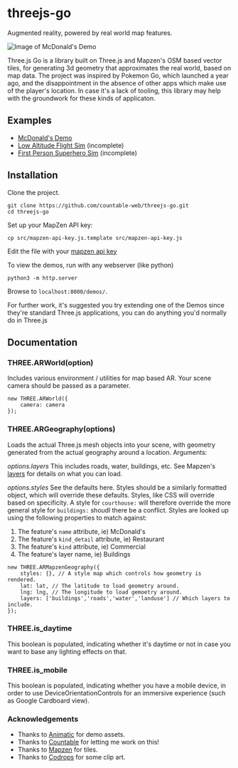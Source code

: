 # threejs-go

Augmented reality, powered by real world map features.

![Image of McDonald's Demo](https://github.com/countable-web/threejs-go/blob/gh-pages/assets/screengrab.png)

Three.js Go is a library built on Three.js and Mapzen's OSM based vector tiles, for generating 3d geometry that approximates the real world, based on map data. The project was inspired by Pokemon Go, which launched a year ago, and the disappointment in the absence of other apps which make use of the player's location. In case it's a lack of tooling, this library may help with the groundwork for these kinds of applicaton.

## Examples

  * [McDonald's Demo](https://countable-web.github.io/threejs-go/demos/mcd/)
  * [Low Altitude Flight Sim](https://countable-web.github.io/threejs-go/demos/fly/) (incomplete)
  * [First Person Superhero Sim](https://countable-web.github.io/threejs-go/demos/fps/) (incomplete)

## Installation
Clone the project.

```
git clone https://github.com/countable-web/threejs-go.git
cd threejs-go
```

Set up your MapZen API key:

```
cp src/mapzen-api-key.js.template src/mapzen-api-key.js
```

Edit the file with your [mapzen api key](https://mapzen.com/developers/sign_in)

To view the demos, run with any webserver (like python)
```
python3 -m http.server
```

Browse to `localhost:8000/demos/`.

For further work, it's suggested you try extending one of the Demos since they're standard Three.js applications, you can do anything you'd normally do in Three.js

## Documentation

### THREE.ARWorld(option)
Includes various environment / utilities for map based AR. Your scene camera should be passed as a parameter.
```
new THREE.ARWorld({
    camera: camera
});
```

### THREE.ARGeography(options)
Loads the actual Three.js mesh objects into your scene, with geometry generated from the actual geography around a location. Arguments:

*options.layers* This includes roads, water, buildings, etc. See Mapzen's [layers](https://mapzen.com/documentation/vector-tiles/layers/#places) for details on what you can load.

*options.styles* See the defaults here. Styles should be a similarly formatted object, which will override these defaults. Styles, like CSS will override based on specificity. A style for `courthouse:` will therefore override the more general style for `buildings:` shoudl there be a conflict. Styles are looked up using the following properties to match against:

1. The feature's `name` attribute, ie) McDonald's
2. The feature's `kind_detail` attribute, ie) Restaurant
3. The feature's `kind` attribute, ie) Commercial
4. The feature's layer name, ie) Buildings

```
new THREE.ARMapzenGeography({
    styles: {}, // A style map which controls how geometry is rendered.
    lat: lat, // The latitude to load geometry around.
    lng: lng, // The longitude to load gemoetry around.
    layers: ['buildings','roads','water','landuse'] // Which layers to include.
});
```

### THREE.is_daytime
This boolean is populated, indicating whether it's daytime or not in case you want to base any lighting effects on that.

### THREE.is_mobile
This boolean is populated, indicating whether you have a mobile device, in order to use DeviceOrientationControls for an immersive experience (such as Google Cardboard view).

### Acknowledgements

  * Thanks to [Animatic](http://www.animaticmedia.com/) for demo assets.
  * Thanks to [Countable](http://countable.ca) for letting me work on this!
  * Thanks to [Mapzen](https://mapzen.com) for tiles.
  * Thanks to [Codrops](https://tympanus.net/codrops/) for some clip art.

